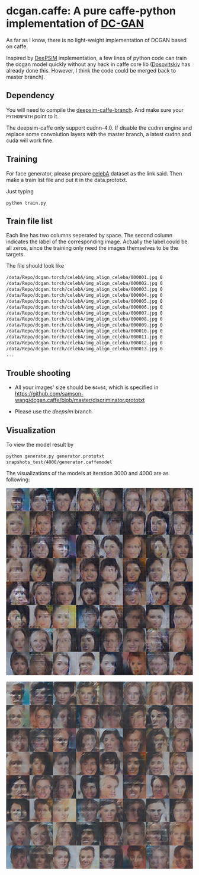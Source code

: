 # dcgan.caffe: A pure caffe-python implementation of [DC-GAN](https://github.com/soumith/dcgan.torch)

As far as I know, there is no light-weight implementation of DCGAN based on caffe.

Inspired by [DeePSiM](http://lmb.informatik.uni-freiburg.de/resources/binaries/arxiv2016_alexnet_inversion_with_gans/release_deepsim_v0.5.zip) implementation, a few lines of python code can train the dcgan model quickly without any hack in caffe core lib ([Dosovitskiy](https://github.com/dosovits/caffe-fr-chairs/tree/deepsim) has already done this. However, I think the code could be merged back to master branch).

## Dependency
You will need to compile the [deepsim-caffe-branch](https://github.com/dosovits/caffe-fr-chairs/tree/deepsim). And make sure your `PYTHONPATH` point to it.

The deepsim-caffe only support cudnn-4.0. If disable the cudnn engine and replace some convolution layers with the master branch, a latest cudnn and cuda will work fine.

## Training
For face generator, please prepare [celebA](https://github.com/soumith/dcgan.torch#11-train-a-face-generator-using-the-celeb-a-dataset) dataset as the link said. Then make a train list file and put it in the data.prototxt.

Just typing
```
python train.py
```

## Train file list
Each line has two columns seperated by space. The second column indicates the label of the corresponding image. Actually the label could be all zeros, since the training only need the images themselves to be the targets. 

The file should look like

```
/data/Repo/dcgan.torch/celebA/img_align_celeba/000001.jpg 0
/data/Repo/dcgan.torch/celebA/img_align_celeba/000002.jpg 0
/data/Repo/dcgan.torch/celebA/img_align_celeba/000003.jpg 0
/data/Repo/dcgan.torch/celebA/img_align_celeba/000004.jpg 0
/data/Repo/dcgan.torch/celebA/img_align_celeba/000005.jpg 0
/data/Repo/dcgan.torch/celebA/img_align_celeba/000006.jpg 0
/data/Repo/dcgan.torch/celebA/img_align_celeba/000007.jpg 0
/data/Repo/dcgan.torch/celebA/img_align_celeba/000008.jpg 0
/data/Repo/dcgan.torch/celebA/img_align_celeba/000009.jpg 0
/data/Repo/dcgan.torch/celebA/img_align_celeba/000010.jpg 0
/data/Repo/dcgan.torch/celebA/img_align_celeba/000011.jpg 0
/data/Repo/dcgan.torch/celebA/img_align_celeba/000012.jpg 0
/data/Repo/dcgan.torch/celebA/img_align_celeba/000013.jpg 0
...
```
## Trouble shooting
- All your images' size should be `64x64`, which is specified in https://github.com/samson-wang/dcgan.caffe/blob/master/discriminator.prototxt

- Please use the *deepsim* branch

## Visualization
To view the model result by
```
python generate.py generator.prototxt snapshots_test/4000/generator.caffemodel
```

The visualizations of the models at iteration 3000 and 4000 are as following:

![3000](output/iter_3000.png)

![4000](output/iter_4000.png)
